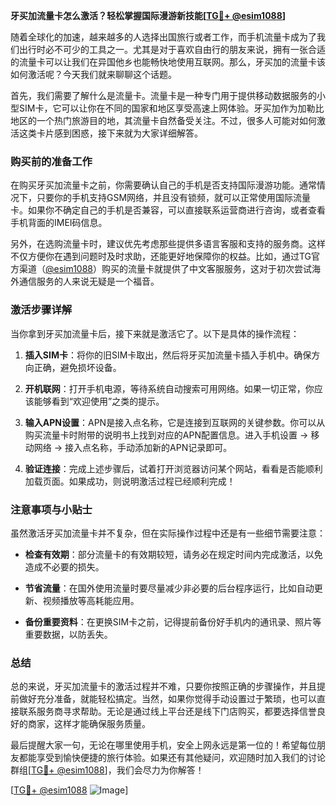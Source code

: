 **牙买加流量卡怎么激活？轻松掌握国际漫游新技能[[TG💪+ @esim1088](https://t.me/s/esim1088)]**

随着全球化的加速，越来越多的人选择出国旅行或者工作，而手机流量卡成为了我们出行时必不可少的工具之一。尤其是对于喜欢自由行的朋友来说，拥有一张合适的流量卡可以让我们在异国他乡也能畅快地使用互联网。那么，牙买加的流量卡该如何激活呢？今天我们就来聊聊这个话题。

首先，我们需要了解什么是流量卡。流量卡是一种专门用于提供移动数据服务的小型SIM卡，它可以让你在不同的国家和地区享受高速上网体验。牙买加作为加勒比地区的一个热门旅游目的地，其流量卡自然备受关注。不过，很多人可能对如何激活这类卡片感到困惑，接下来就为大家详细解答。

### **购买前的准备工作**

在购买牙买加流量卡之前，你需要确认自己的手机是否支持国际漫游功能。通常情况下，只要你的手机支持GSM网络，并且没有锁频，就可以正常使用国际流量卡。如果你不确定自己的手机是否兼容，可以直接联系运营商进行咨询，或者查看手机背面的IMEI码信息。

另外，在选购流量卡时，建议优先考虑那些提供多语言客服和支持的服务商。这样不仅方便你在遇到问题时及时求助，还能更好地保障你的权益。比如，通过TG官方渠道（[@esim1088](https://t.me/s/esim1088)）购买的流量卡就提供了中文客服服务，这对于初次尝试海外通信服务的人来说无疑是一个福音。

### **激活步骤详解**

当你拿到牙买加流量卡后，接下来就是激活它了。以下是具体的操作流程：

1. **插入SIM卡**：将你的旧SIM卡取出，然后将牙买加流量卡插入手机中。确保方向正确，避免损坏设备。
   
2. **开机联网**：打开手机电源，等待系统自动搜索可用网络。如果一切正常，你应该能够看到“欢迎使用”之类的提示。

3. **输入APN设置**：APN是接入点名称，它是连接到互联网的关键参数。你可以从购买流量卡时附带的说明书上找到对应的APN配置信息。进入手机设置 -> 移动网络 -> 接入点名称，手动添加新的APN记录即可。

4. **验证连接**：完成上述步骤后，试着打开浏览器访问某个网站，看看是否能顺利加载页面。如果成功，则说明激活过程已经顺利完成！

### **注意事项与小贴士**

虽然激活牙买加流量卡并不复杂，但在实际操作过程中还是有一些细节需要注意：

- **检查有效期**：部分流量卡的有效期较短，请务必在规定时间内完成激活，以免造成不必要的损失。
  
- **节省流量**：在国外使用流量时要尽量减少非必要的后台程序运行，比如自动更新、视频播放等高耗能应用。

- **备份重要资料**：在更换SIM卡之前，记得提前备份好手机内的通讯录、照片等重要数据，以防丢失。

### **总结**

总的来说，牙买加流量卡的激活过程并不难，只要你按照正确的步骤操作，并且提前做好充分准备，就能轻松搞定。当然，如果你觉得手动设置过于繁琐，也可以直接联系服务商寻求帮助。无论是通过线上平台还是线下门店购买，都要选择信誉良好的商家，这样才能确保服务质量。

最后提醒大家一句，无论在哪里使用手机，安全上网永远是第一位的！希望每位朋友都能享受到愉快便捷的旅行体验。如果还有其他疑问，欢迎随时加入我们的讨论群组[[TG💪+ @esim1088](https://t.me/s/esim1088)]，我们会尽力为你解答！

[[TG💪+ @esim1088](https://t.me/s/esim1088) ![Image](https://i.postimg.cc/4NQfJmqS/Snipaste-2025-05-13-00-14-12.png)]